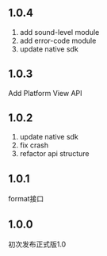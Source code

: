 
## 1.0.4

1. add sound-level module
2. add error-code module
3. update native sdk

## 1.0.3

Add Platform View API

## 1.0.2

1. update native sdk
2. fix crash
3. refactor api structure


## 1.0.1

format接口
 
## 1.0.0

初次发布正式版1.0

